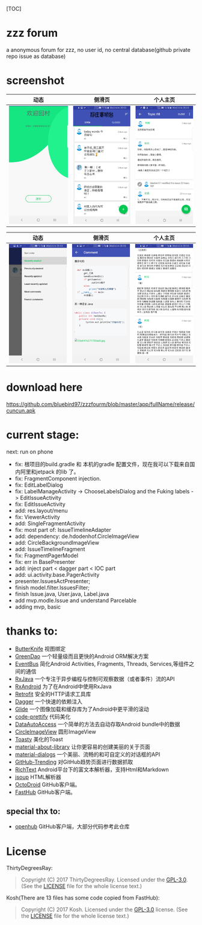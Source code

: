 [TOC]

# zzz forum

a anonymous forum for zzz, no user id, no central database(github private repo issue as database)

# screenshot

| 动态 | 侧滑页 | 个人主页 |
|:-:|:-:|:-:|
|![img-1](./img/img-1.jpg)|![img2](./img/img2.jpg)|![img0](./img/img0.jpg)|

| 动态 | 侧滑页 | 个人主页 |
|:-:|:-:|:-:|
|![img1](./img/img1.jpg)|![img3](./img/img3.jpg)|![img4](./img/img4.jpg)|

# download here

https://github.com/bluebird97/zzzfourm/blob/master/app/fullName/release/cuncun.apk

# current stage:

next:  run on phone

- fix: 根项目的build.gradle 和 本机的gradle 配置文件，现在我可以下载来自国内阿里和jetpack 的lib 了。
- fix: FragmentComponent injection.
- fix: EditLabelDialog
- fix: LabelManageActivity -> ChooseLabelsDialog and the Fuking labels  -> EditIssueActivity 
- fix: EditIssueActivity
- add: res.layout/menu
- fix: ViewerActivity
- add: SingleFragmentActivity
- fix: most part of: IssueTimelineAdapter
- add: dependency: de.hdodenhof.CircleImageView
- add: CircleBackgroundImageView
- add: IssueTimelineFragment                    
- fix: FragmentPagerModel
- fix: err in BasePresenter
- add: inject part < dagger part < IOC part
- add: ui.activity.base.PagerActivity
- presenter.IssuesActPresenter;
- finish model.filter.IssuesFilter;
- finish Issue.java, User.java, Label.java
- add mvp.modle.Issue and understand Parcelable
- adding mvp, basic

# thanks to:

* [ButterKnife](https://github.com/JakeWharton/butterknife) 视图绑定
* [GreenDao](https://github.com/greenrobot/greenDAO) 一个轻量级而且更快的Android ORM解决方案
* [EventBus](https://github.com/greenrobot/EventBus) 简化Android Activities, Fragments, Threads, Services,等组件之间的通信
* [RxJava](https://github.com/ReactiveX/RxJava) 一个专注于异步编程与控制可观察数据（或者事件）流的API
* [RxAndroid](https://github.com/ReactiveX/RxAndroid) 为了在Android中使用RxJava
* [Retrofit](https://github.com/square/retrofit) 安全的HTTP请求工具库
* [Dagger](https://github.com/google/dagger) 一个快速的依赖注入
* [Glide](https://github.com/bumptech/glide) 一个图像加载和缓存库为了Android中更平滑的滚动
* [code-prettify](https://github.com/google/code-prettify) 代码美化
* [DataAutoAccess](https://github.com/ThirtyDegreesRay/DataAutoAccess) 一个简单的方法去自动存取Android bundle中的数据
* [CircleImageView](https://github.com/vinc3m1/RoundedImageView) 圆形ImageView
* [Toasty](https://github.com/GrenderG/Toasty) 美化的Toast
* [material-about-library](https://github.com/daniel-stoneuk/material-about-library) 让你更容易的创建美丽的关于页面
* [material-dialogs](https://github.com/afollestad/material-dialogs) 一个美丽、流畅的和可自定义的对话框的API
* [GitHub-Trending](https://github.com/thedillonb/GitHub-Trending) 对GitHub趋势页面进行数据抓取
* [RichText](https://github.com/zzhoujay/RichText) Android平台下的富文本解析器，支持Html和Markdown
* [jsoup](https://github.com/jhy/jsoup) HTML解析器
* [OctoDroid](https://github.com/slapperwan/gh4a) GitHub客户端。
* [FastHub](https://github.com/k0shk0sh/FastHub) GitHub客户端。

## special thx to:

* [openhub](https://github.com/ThirtyDegreesRay/OpenHub) GitHub客户端，大部分代码参考此仓库

# License

ThirtyDegreesRay:
> Copyright (C) 2017 ThirtyDegreesRay.
> Licensed under the [GPL-3.0](https://www.gnu.org/licenses/gpl.html).
> (See the [LICENSE](https://github.com/ThirtyDegreesRay/OpenHub/blob/master/LICENSE) file for the whole license text.)

Kosh(There are 13 files has some code copied from FastHub):
> Copyright (C) 2017 Kosh.
> Licensed under the [GPL-3.0](https://www.gnu.org/licenses/gpl.html) license.
> (See the [LICENSE](https://github.com/k0shk0sh/FastHub/blob/master/LICENSE) file for the whole license text.)




